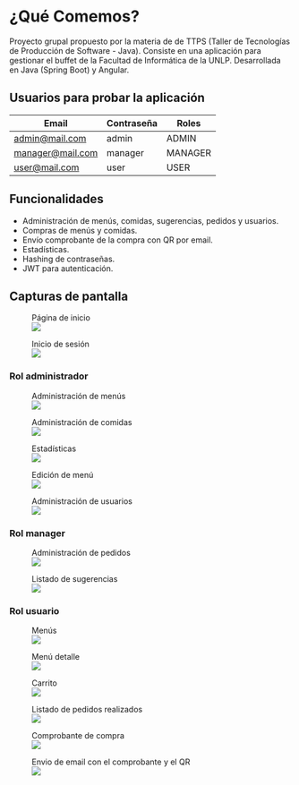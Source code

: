 # ¿Qué Comemos?

Proyecto grupal propuesto por la materia de de TTPS (Taller de Tecnologías de Producción de Software - Java). Consiste en una aplicación para gestionar el buffet de la Facultad de Informática de la UNLP. Desarrollada en Java (Spring Boot) y Angular.

## Usuarios para probar la aplicación

| Email                   | Contraseña | Roles   |
| ----------------------- | ---------- | ------- |
| admin@mail.com&#8204;   | admin      | ADMIN   |
| manager@mail.com&#8204; | manager    | MANAGER |
| user@mail.com&#8204;    | user       | USER    |

## Funcionalidades

- Administración de menús, comidas, sugerencias, pedidos y usuarios.
- Compras de menús y comidas.
- Envío comprobante de la compra con QR por email.
- Estadísticas.
- Hashing de contraseñas.
- JWT para autenticación.

## Capturas de pantalla

<figure>
  <figcaption>Página de inicio</figcaption>
  <img src="https://raw.githubusercontent.com/nachoeg/que-comemos/main/screenshots/home.webp">
</figure>

<figure>
<figcaption>Inicio de sesión</figcaption>
<img src="https://raw.githubusercontent.com/nachoeg/que-comemos/main/screenshots/login.webp">
</figure>

### Rol administrador

<figure>
<figcaption>Administración de menús</figcaption>
<img src="https://raw.githubusercontent.com/nachoeg/que-comemos/main/screenshots/menus-admin.webp">
</figure>

<figure>
<figcaption>Administración de comidas</figcaption>
<img src="https://raw.githubusercontent.com/nachoeg/que-comemos/main/screenshots/comidas-admin.webp">
</figure>

<figure>
<figcaption>Estadísticas</figcaption>
<img src="https://raw.githubusercontent.com/nachoeg/que-comemos/main/screenshots/estadisticas-admin.webp">
</figure>

<figure>
<figcaption>Edición de menú</figcaption>
<img src="https://raw.githubusercontent.com/nachoeg/que-comemos/main/screenshots/menu-detalle-admin.webp">
</figure>

<figure>
<figcaption>Administración de usuarios</figcaption>
<img src="https://raw.githubusercontent.com/nachoeg/que-comemos/main/screenshots/usuarios-admin.webp">
</figure>

### Rol manager

<figure>
<figcaption>Administración de pedidos</figcaption>
<img src="https://raw.githubusercontent.com/nachoeg/que-comemos/main/screenshots/pedidos-manager.webp">
</figure>

<figure>
<figcaption>Listado de sugerencias</figcaption>
<img src="https://raw.githubusercontent.com/nachoeg/que-comemos/main/screenshots/sugerencias-manager.webp">
</figure>

### Rol usuario

<figure>
<figcaption>Menús</figcaption>
<img src="https://raw.githubusercontent.com/nachoeg/que-comemos/main/screenshots/menus-user.webp">
</figure>

<figure>
<figcaption>Menú detalle</figcaption>
<img src="https://raw.githubusercontent.com/nachoeg/que-comemos/main/screenshots/menu-detalle-user.webp">
</figure>

<figure>
<figcaption>Carrito</figcaption>
<img src="https://raw.githubusercontent.com/nachoeg/que-comemos/main/screenshots/carrito-user.webp">
</figure>

<figure>
<figcaption>Listado de pedidos realizados</figcaption>
<img src="https://raw.githubusercontent.com/nachoeg/que-comemos/main/screenshots/pedidos-user.webp">
</figure>

<figure>
<figcaption>Comprobante de compra</figcaption>
<img src="https://raw.githubusercontent.com/nachoeg/que-comemos/main/screenshots/comprobante-user.webp">
</figure>

<figure>
<figcaption>Envio de email con el comprobante y el QR</figcaption>
<img src="https://raw.githubusercontent.com/nachoeg/que-comemos/main/screenshots/email-qr.webp">
</figure>

